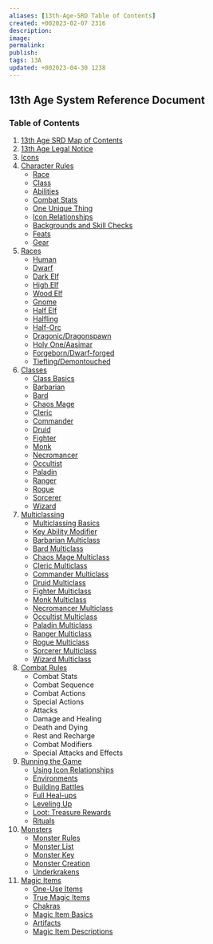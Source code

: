 ```yaml
---
aliases: [13th-Age-SRD Table of Contents]
created: +002023-02-07 2316
description:
image:
permalink:
publish:
tags: 13A
updated: +002023-04-30 1238
---
```


## 13th Age System Reference Document

### Table of Contents

1. [13th Age SRD Map of Contents](13thAgeShare/Map-of-Contents)
2. [13th Age Legal Notice](compendium/LICENSE)
3. [Icons](compendium/Icons/Icons)
4. [Character Rules](compendium/Character-Rules/Character-Rules)
	- [Race](compendium/Character-Rules/Race)
	- [Class](compendium/Character-Rules/Class)
	- [Abilities](compendium/Character-Rules/Abilities)
	- [Combat Stats](compendium/Character-Rules/Combat-Stats)
	- [One Unique Thing](compendium/Character-Rules/One-Unique-Thing)
	- [Icon Relationships](compendium/Character-Rules/Icon-Relationships)
	- [Backgrounds and Skill Checks](compendium/Character-Rules/Backgrounds-and-Skill-Checks)
	- [Feats](compendium/Character-Rules/Feats/Feats)
	- [Gear](compendium/Character-Rules/Gear/Gear)
5. [Races](compendium/Races/Races)
	- [Human](compendium/Races/Human)
	- [Dwarf](compendium/Races/Dwarf)
	- [Dark Elf](compendium/Races/Dark-Elf)
	- [High Elf](compendium/Races/High-Elf)
	- [Wood Elf](compendium/Races/Wood-Elf)
	- [Gnome](compendium/Races/Gnome)
	- [Half Elf](compendium/Races/Half-Elf)
	- [Halfling](compendium/Races/Halfling)
	- [Half-Orc](compendium/Races/Half-Orc)
	- [Dragonic/Dragonspawn](compendium/Races/Dragonic-Dragonspawn)
	- [Holy One/Aasimar](Races/Holy%20One-Aasimar)
	- [Forgeborn/Dwarf-forged](compendium/Races/Forgeborn-Dwarf-forged)
	- [Tiefling/Demontouched](compendium/Races/Tiefling-Demontouched)
6. [Classes](compendium/Classes/Classes)
	- [Class Basics](compendium/Classes/Class-Basics)
	- [Barbarian](compendium/Classes/Barbarian)
	- [Bard](compendium/Classes/Bard)
	- [Chaos Mage](compendium/Classes/Chaos-Mage)
	- [Cleric](compendium/Classes/Cleric)
	- [Commander](compendium/Classes/Commander)
	- [Druid](compendium/Classes/Druid)
	- [Fighter](compendium/Classes/Fighter)
	- [Monk](compendium/Classes/Monk)
	- [Necromancer](compendium/Classes/Necromancer)
	- [Occultist](compendium/Classes/Occultist)
	- [Paladin](compendium/Classes/Paladin)
	- [Ranger](compendium/Classes/Ranger)
	- [Rogue](compendium/Classes/Rogue)
	- [Sorcerer](compendium/Classes/Sorcerer)
	- [Wizard](compendium/Classes/Wizard)
7. [Multiclassing](compendium/Multiclassing/Multiclassing)
	- [Multiclassing Basics](compendium/Multiclassing/Multiclassing#Multiclassing%20Basics)
	- [Key Ability Modifier](compendium/Multiclassing/Multiclassing#Key%20Ability%20Modifier)
	- [Barbarian Multiclass](compendium/Multiclassing/Barbarian-Multiclass)
	- [Bard Multiclass](compendium/Multiclassing/Bard-Multiclass)
	- [Chaos Mage Multiclass](compendium/Multiclassing/Chaos-Mage-Multiclass)
	- [Cleric Multiclass](compendium/Multiclassing/Cleric-Multiclass)
	- [Commander Multiclass](compendium/Multiclassing/Commander-Multiclass)
	- [Druid Multiclass](compendium/Multiclassing/Druid-Multiclass)
	- [Fighter Multiclass](compendium/Multiclassing/Fighter-Multiclass)
	- [Monk Multiclass](compendium/Multiclassing/Monk-Multiclass)
	- [Necromancer Multiclass](compendium/Multiclassing/Necromancer-Multiclass)
	- [Occultist Multiclass](compendium/Multiclassing/Occultist-Multiclass)
	- [Paladin Multiclass](compendium/Multiclassing/Paladin-Multiclass)
	- [Ranger Multiclass](compendium/Multiclassing/Ranger-Multiclass)
	- [Rogue Multiclass](compendium/Multiclassing/Rogue-Multiclass)
	- [Sorcerer Multiclass](compendium/Multiclassing/Sorcerer-Multiclass)
	- [Wizard Multiclass](compendium/Multiclassing/Wizard-Multiclass)
8. [Combat Rules](Combat%20Rules/Combat-Rules)
	- Combat Stats
	- Combat Sequence
	- Combat Actions
	- Special Actions
	- Attacks
	- Damage and Healing
	- Death and Dying
	- Rest and Recharge
	- Combat Modifiers
	- Special Attacks and Effects
9. [Running the Game](compendium/Running-the-Game/Running-the-Game)
	- [Using Icon Relationships](compendium/Running-the-Game/Running-the-Game#Using%20Icon%20Relationships)
	- [Environments](compendium/Running-the-Game/Running-the-Game#Environments)
	- [Building Battles](compendium/Running-the-Game/Building-Battles)
	- [Full Heal-ups](compendium/Running-the-Game/Running-the-Game#Full%20Heal-ups)
	- [Leveling Up](compendium/Running-the-Game/Leveling-Up)
	- [Loot: Treasure Rewards](Running-the-Game/Loot-Treasure-Rewards)
	- [Rituals](compendium/Running-the-Game/Rituals)
10. [Monsters](compendium/Monsters/Monsters)
	- [Monster Rules](Monsters/Monster-Rules)
	- [Monster List](compendium/Monsters/Monster-List)
	- [Monster Key](compendium/Monsters/Monster-Key)
	- [Monster Creation](Monsters/Monster-Creation)
	- [Underkrakens](compendium/Monsters/Underkrakens)
11. [Magic Items](compendium/Magic-Items/Magic-Items)
	- [One-Use Items](compendium/Magic-Items/One-Use-Items)
	- [True Magic Items](compendium/Magic-Items/True-Magic-Items)
	- [Chakras](compendium/Magic-Items/Chakras)
	- [Magic Item Basics](compendium/Magic-Items/Magic-Item-Basics)
	- [Artifacts](compendium/Magic-Items/Artifacts)
	- [Magic Item Descriptions](Magic-Items/Magic-Item-Descriptions)
